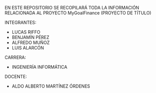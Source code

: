 EN ESTE REPOSITORIO SE RECOPILARÁ TODA LA INFORMACIÓN RELACIONADA AL PROYECTO MyGoalFinance (PROYECTO DE TÍTULO)

INTEGRANTES:
- LUCAS RIFFO
- BENJAMÍN PÉREZ
- ALFREDO MUÑOZ
- LUIS ALARCÓN

CARRERA:
- INGENIERÍA INFORMÁTICA

DOCENTE: 
- ALDO ALBERTO MARTÍNEZ ÓRDENES

